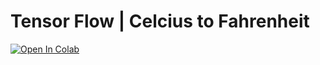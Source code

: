 # Tensor Flow | Celcius to Fahrenheit

[![Open In Colab](https://colab.research.google.com/assets/colab-badge.svg)](https://colab.research.google.com/github/iofabela/tf_celcius2fahrenheit/blob/main/tf_celcius2farenheit.ipynb)
